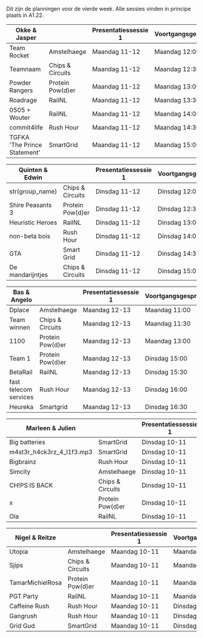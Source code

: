 Dit zijn de planningen voor de vierde week.
Alle sessies vinden in principe plaats in A1.22.

| Okke & Jasper                |                    | Presentatiessessie 1   | Voortgangsgesprek   |  
| ---------------------------- | ------------------ | ---------------------- | ------------------- |  
| Team Rocket                  | Amstelhaege        | Maandag 11-12          | Maandag 12:00       |  
| Teamnaam                     | Chips & Circuits   | Maandag 11-12          | Maandag 12:30       |  
| Powder Rangers               | Protein Pow(d)er   | Maandag 11-12          | Maandag 13:00       |  
| Roadrage                     | RailNL             | Maandag 11-12          | Maandag 13:30       |  
| 0505 + Wouter                | RailNL             | Maandag 11-12          | Maandag 14:00       |  
| commit4life                  | Rush Hour          | Maandag 11-12          | Maandag 14:30       |  
| TGFKA 'The Prince Statement' | SmartGrid          | Maandag 11-12          | Maandag 15:00       |  

| Quinten & Edwin              |                    | Presentatiessessie 1   | Voortgangsgesprek   |  
| ---------------------------- | ------------------ | ---------------------- | ------------------- |  
| str(group_name)              | Chips & Circuits   | Dinsdag 11-12          | Dinsdag 12:00       |  
| Shire Peasants 3             | Protein Pow(d)er   | Dinsdag 11-12          | Dinsdag 12:30       |  
| Heuristic Heroes             | RailNL             | Dinsdag 11-12          | Dinsdag 13:00       |  
| non-beta bois                | Rush Hour          | Dinsdag 11-12          | Dinsdag 14:00       |  
| GTA                          | Smart Grid         | Dinsdag 11-12          | Dinsdag 14:30       |  
| De mandarijntjes             | Chips & Circuits   | Dinsdag 11-12          | Dinsdag 15:00       |  

| Bas & Angelo                 |                    | Presentatiessessie 1   | Voortgangsgesprek   |  
| ---------------------------- | ------------------ | ---------------------- | ------------------- |  
| Dplace                       | Amstelhaege        | Maandag 12-13          | Maandag 11:00       |  
| Team winnen                  | Chips & Circuits   | Maandag 12-13          | Maandag 11:30       |  
| 1100                         | Protein Pow(d)er   | Maandag 12-13          | Maandag 13:00       |  
| Team 1                       | Protein Pow(d)er   | Maandag 12-13          | Dinsdag 15:00       |  
| BetaRail                     | RailNL             | Maandag 12-13          | Dinsdag 15:30       |  
| fast telecom services        | Rush Hour          | Maandag 12-13          | Dinsdag 16:00       |  
| Heureka                      | Smartgrid          | Maandag 12-13          | Dinsdag 16:30       |  

| Marleen & Julien                                   |                  | Presentatiessessie 1 | Voortgangsgesprek |
|----------------------------------------------------|------------------|----------------------|-------------------|
| Big batteries                                      | SmartGrid        | Dinsdag 10-11        | Maandag 10:30     |
| m4st3r_h4ck3rz_4_l1f3.mp3                          | SmartGrid        | Dinsdag 10-11        | Maandag 11:00     |
| Bigbrainz                                          | Rush Hour        | Dinsdag 10-11        | Maandag 11:30     |
| Simcity                                            | Amstelhaege      | Dinsdag 10-11        | Dinsdag 11:00     |
| CH!PS IS BACK                                      | Chips & Circuits | Dinsdag 10-11        | Dinsdag 11:30     |
| x                                                  | Protein Pow(d)er | Dinsdag 10-11        | Dinsdag 12:00     |
| Ola                                                | RailNL           | Dinsdag 10-11        | Dinsdag 12:30     |

| Nigel & Reitze               |                    | Presentatiessessie 1   | Voortgangsgesprek   |  
| ---------------------------- | ------------------ | ---------------------- | ------------------- |  
| Utopia                       | Amstelhaege        | Maandag 10-11          | Maandag 11:00      |  
| Sjips                        | Chips & Circuits   | Maandag 10-11          | Maandag 11:30      |  
| TamarMichielRosa             | Protein Pow(d)er   | Maandag 10-11          | Maandag 12:00      |  
| PGT Party                    | RailNL             | Maandag 10-11          | Maandag 12:30      |  
| Caffeine Rush                | Rush Hour          | Maandag 10-11          | Dinsdag 11:00      |  
| Gangrush                     | Rush Hour          | Maandag 10-11          | Dinsdag 11:30      |  
| Grid Gud                     | SmartGrid          | Maandag 10-11          | Dinsdag 12:00      |  
